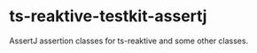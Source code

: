 ts-reaktive-testkit-assertj
===========================

AssertJ assertion classes for ts-reaktive and some other classes.
